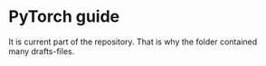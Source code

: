 # PyTorch guide

It is current part of the repository. That is why the folder contained  
 many drafts-files.